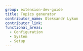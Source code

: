```yaml
---
group: extension-dev-guide
title: Topics generator
contributor_name: Oleksandr Lykun
contributor_link: 
functional_areas:
  - Configuration
  - System
  - Setup
---
```



